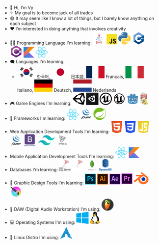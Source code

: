 - 👋 Hi, I’m Vy
- ✨ My goal is to become jack of all trades
- 😅 It may seem like I know a lot of things, but I barely know anything on each subject
- ❤️ I’m interested in doing anything that involves creativity
- 🧑‍💻 Programming Language I'm learning:
![Java](./img/java.png) ![Javascript](./img/js.png) ![Python](./img/python.png) ![C++](./img/cpp.png) ![C#](./img/cs.png) ![Kotlin](./img/kotlin.png) ![React](./img/react.png)
- 🗨️ Languages I'm learning:
  - <img src="./img/kr.png" width="60px" height="40px"> 한국어, <img src="./img/jp.png" width="60px" height="40px"> 日本語, <img src="./img/fr.png" width="60px" height="40px"> Français, <img src="./img/italy.png" width="60px" height="40px"> Italiano, <img src="./img/germany.png" width="60px" height="40px"> Deutsch, <img src="./img/netherlands.png" width="60px" height="40px"> Nederlands
- 🎮 Game Engines I'm learning: 
![Unity](./img/unity.png#gh-light-mode-only) ![Unity](./img/unity-dark.png#gh-dark-mode-only) ![Unreal](./img/unreal.png#gh-light-mode-only) ![Unreal](./img/unreal-dark.png#gh-dark-mode-only) ![Godot](./img/godot.png) ![Ren'py](./img/renpy.png)
- 🧩 Frameworks I'm learning:
![React](./img/react.png) ![jQuery](./img/jquery.png) ![Spring](./img/spring.png)
- Web Application Development Tools I'm learning: ![HTML5](./img/html.png) ![CSS3](./img/css.png) ![JS](./img/js-shield.png) ![jQuery](./img/jquery.png) ![Bootstrap](./img/bootstrap.png) ![Tailwind CSS](./img/tailwind.png) ![ThreeJS](./img/three.png)
- Mobile Application Development Tools I'm learning: ![React](./img/react.png) ![Kotlin](./img/kotlin.png)
- Databases I'm learning: ![SQLServer](./img/mssql.png#gh-light-mode-only) ![SQLServer](./img/mssql-dark.png) ![MongoDB](./img/mongo.png) ![DynamoDB](./img/dynamo.png)
- 🎨 Graphic Design Tools I'm learning:
![Photoshop](./img/ps.png) ![Illustrator](./img/ai.png) ![After Effects](./img/ae.png) ![Premiere Pro](./img/pr.png) ![Blender](./img/blender.png) ![Krita](./img/krita.png)
- 🎹 DAW (Digital Audio Workstation) I'm using: ![FL Studio](./img/fl.png)
- 💻 Operating Systems I'm using: ![Window](./img/window.png) ![Linux](./img/linux.png)
- 💽 Linux Distro I'm using: ![Arch](./img/arch.png)
